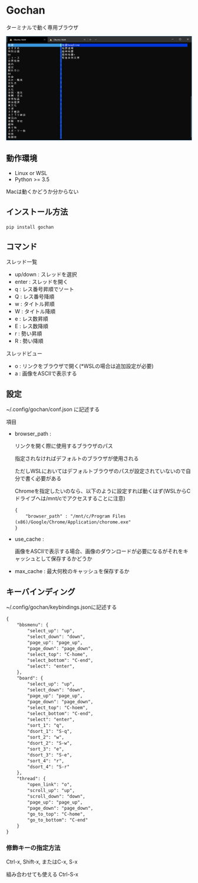 # Gochan

ターミナルで動く専用ブラウザ

![image](doc/gochan.gif)

## 動作環境

- Linux or WSL
- Python >= 3.5

Macは動くかどうか分からない

## インストール方法

`pip install gochan`

## コマンド

スレッド一覧
- up/down : スレッドを選択
- enter : スレッドを開く
- q : レス番号昇順でソート
- Q : レス番号降順 
- w : タイトル昇順
- W : タイトル降順
- e : レス数昇順
- E : レス数降順
- r : 勢い昇順
- R : 勢い降順

スレッドビュー
- o : リンクをブラウザで開く(*WSLの場合は追加設定が必要)
- a : 画像をASCIIで表示する

## 設定
~/.config/gochan/conf.json に記述する

項目
- browser_path : 

    リンクを開く際に使用するブラウザのパス

    指定されなければデフォルトのブラウザが使用される
    
    ただしWSLにおいてはデフォルトブラウザのパスが設定されていないので自分で書く必要がある

    Chromeを指定したいのなら、以下のように設定すれば動くはず(WSLからCドライブへは/mnt/cでアクセスすることに注意)

    ```
    {
        "browser_path" : "/mnt/c/Program Files (x86)/Google/Chrome/Application/chorome.exe"
    }
    ```

- use_cache :
 
    画像をASCIIで表示する場合、画像のダウンロードが必要になるがそれをキャッシュとして保存するかどうか

- max_cache : 最大何枚のキャッシュを保存するか    



## キーバインディング

~/.config/gochan/keybindings.jsonに記述する

```
{
    "bbsmenu": {
        "select_up": "up",
        "select_down": "down",
        "page_up": "page_up",
        "page_down": "page_down",
        "select_top": "C-home",
        "select_bottom": "C-end",
        "select": "enter",
    },
    "board": {
        "select_up": "up",
        "select_down": "down",
        "page_up": "page_up",
        "page_down": "page_down",
        "select_top": "C-hoem",
        "select_bottom": "C-end",
        "select": "enter",
        "sort_1": "q",
        "dsort_1": "S-q",
        "sort_2": "w",
        "dsort_2": "S-w",
        "sort_3": "e",
        "dsort_3": "S-e",
        "sort_4": "r",
        "dsort_4": "S-r"
    },
    "thread": {
        "open_link": "o",
        "scroll_up": "up",
        "scroll_down": "down",
        "page_up": "page_up",
        "page_down": "page_down",
        "go_to_top": "C-home",
        "go_to_bottom": "C-end"
    }
}
```

### 修飾キーの指定方法

Ctrl-x, Shift-x, またはC-x, S-x

組み合わせても使える Ctrl-S-x
